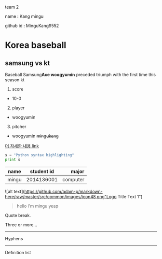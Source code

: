 team 2

name : Kang mingu 

github id : MinguKang9552

# Korea baseball 
## samsung vs kt

Baseball Samsung**Ace woogyumin** preceded triumph with the first time this season kt

1. score
* 10-0
2. player
* woogyumin
3. pitcher
+ woogyumin
~~mingukang~~

[더 자세한 내용 link](https://www.naver.com)

```python
s = "Python syntax highlighting"
print s
``` 

| name | student id | major  |
|------|:----------:|-------:|
|mingu |2014136001  |computer|


![alt text](https://github.com/adam-p/markdown-here/raw/master/src/common/images/icon48.png"Logo Title Text 1")


> hello I'm mingu yeap

Quote break.

Three or more...

---

Hyphens

***

<dl>
<dt>Definition list</dt>




